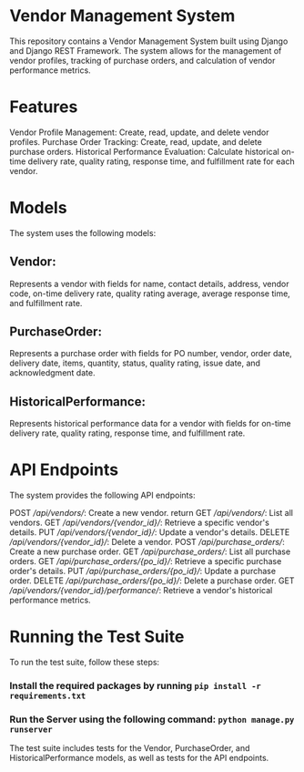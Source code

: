 # **Vendor Management System**

This repository contains a Vendor Management System built using Django and Django REST Framework. The system allows for the management of vendor profiles, tracking of purchase orders, and calculation of vendor performance metrics.

# **Features**

Vendor Profile Management: Create, read, update, and delete vendor profiles.
Purchase Order Tracking: Create, read, update, and delete purchase orders.
Historical Performance Evaluation: Calculate historical on-time delivery rate, quality rating, response time, and fulfillment rate for each vendor.

# **Models**

The system uses the following models:

## **Vendor:** 
Represents a vendor with fields for name, contact details, address, vendor code, on-time delivery rate, quality rating average, average response time, and fulfillment rate.


## **PurchaseOrder:**
Represents a purchase order with fields for PO number, vendor, order date, delivery date, items, quantity, status, quality rating, issue date, and acknowledgment date.


## **HistoricalPerformance:** 
Represents historical performance data for a vendor with fields for on-time delivery rate, quality rating, response time, and fulfillment rate.

# **API Endpoints**
The system provides the following API endpoints:

POST */api/vendors/*: Create a new vendor.  return
GET */api/vendors/*: List all vendors.
GET */api/vendors/{vendor_id}/*: Retrieve a specific vendor's details.
PUT */api/vendors/{vendor_id}/*: Update a vendor's details.
DELETE */api/vendors/{vendor_id}/*: Delete a vendor.
POST */api/purchase_orders/*: Create a new purchase order.
GET */api/purchase_orders/*: List all purchase orders.
GET */api/purchase_orders/{po_id}/*: Retrieve a specific purchase order's details.
PUT */api/purchase_orders/{po_id}/*: Update a purchase order.
DELETE */api/purchase_orders/{po_id}/*: Delete a purchase order.
GET */api/vendors/{vendor_id}/performance/*: Retrieve a vendor's historical performance metrics.

# **Running the Test Suite**
To run the test suite, follow these steps:

### **Install the required packages** by running `pip install -r requirements.txt`
### **Run the Server using the following command:** `python manage.py runserver`
The test suite includes tests for the Vendor, PurchaseOrder, and HistoricalPerformance models, as well as tests for the API endpoints.

